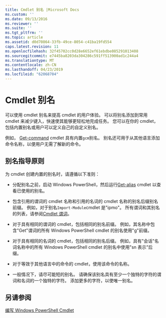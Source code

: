 ```yaml
---
title: Cmdlet 别名 |Microsoft Docs
ms.custom: ''
ms.date: 09/13/2016
ms.reviewer: ''
ms.suite: ''
ms.tgt_pltfrm: ''
ms.topic: article
ms.assetid: d0d70864-33fb-49ce-8054-c41ba19fd554
caps.latest.revision: 11
ms.openlocfilehash: 32f45702cc0d28e6652ef61ebdbe085291013408
ms.sourcegitcommit: e7445ba8203da304286c591ff513900ad1c244a4
ms.translationtype: MT
ms.contentlocale: zh-CN
ms.lasthandoff: 04/23/2019
ms.locfileid: "62068704"
---
```

# <a name="cmdlet-aliases"></a>Cmdlet 别名

可以使用 cmdlet 别名来提高 cmdlet 的用户体验。 可以将别名添加到常用 cmdlet 来减少键入，快速使其能够更轻松地完成任务。 您可以在你的 cmdlet，包括内置别名或用户可以定义自己的自定义别名。

例如， [Get-command](/powershell/module/microsoft.powershell.core/get-command) cmdlet 具有内置`gcm`别名。 别名还可用于从其他语言添加命令名称，以便用户无需了解新的命令。

## <a name="alias-guidelines"></a>别名指导原则

为 cmdlet 创建内置的别名时，请遵循以下准则：

- 分配别名之前，启动 Windows PowerShell，然后运行[Get-alias](/powershell/module/Microsoft.PowerShell.Utility/Get-Alias) cmdlet 以查看已使用的别名。

- 包含引用的谓词的 cmdlet 名称和引用的名词的 cmdlet 名称的别名后缀别名前缀。 例如，对于别名`Import-Module`cmdlet 是"ipmo"。 所有谓词和其别名的列表，请参阅[Cmdlet 谓词](./approved-verbs-for-windows-powershell-commands.md)。

- 对于具有相同的谓词的 cmdlet，包括相同的别名前缀。 例如，其名称中包含"Get"谓词的所有 Windows PowerShell cmdlet 的别名使用"g"前缀。

- 对于具有相同的名词的 cmdlet，包括相同的别名后缀。 例如，具有"会话"名词名称中的所有 Windows PowerShell cmdlet 的别名中使用"sn 表示"后缀。

- 对于等效于其他语言中的命令的 cmdlet，使用该命令的名称。

- 一般情况下，请尽可能短的别名。 请确保该别名具有至少一个独特的字符的谓词和名词的一个独特的字符。 添加更多的字符，以使唯一别名。

## <a name="see-also"></a>另请参阅

[编写 Windows PowerShell Cmdlet](./writing-a-windows-powershell-cmdlet.md)
